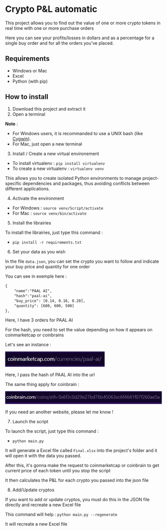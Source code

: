 # Crypto P&L automatic

This project allows you to find out the value of one or more crypto tokens in real time with one or more purchase orders

Here you can see your profits/losses in dollars and as a percentage for a single buy order and for all the orders you've placed.


## Requirements

- Windows or Mac
- Excel
- Python (with pip)

## How to install

1. Download this project and extract it
2. Open a terminal

__Note__ :

- For Windows users, it is recommanded to use a UNIX bash (like [Cygwin](https://www.cygwin.com/)).
- For Mac, just open a new terminal

3. Install / Create a new virtual environement

- To install virtualenv : `pip install virtualenv`
- To create a new virtualenv : `virtualenv venv`

This allows you to create isolated Python environments to manage project-specific dependencies and packages, thus avoiding conflicts between different applications.

4. Activate the environment

- For Windows : `source venv/Script/activate`
- For Mac : `source venv/bin/activate`

5. Install the librairies

To install the librairies, just type this command :
- `pip install -r requirements.txt`

6. Set your data as you wish

In the file `data.json`, you can set the crypto you want to follow and indicate your buy price and quantity for one order

You can see in exemple here :

```
{
    "name":"PAAL AI",
    "hash":"paal-ai",
    "buy_price": [0.14, 0.16, 0.20],
    "quantity": [680, 600, 500]
},
```

Here, I have 3 orders for PAAL AI

For the hash, you need to set the value depending on how it appears on coinmarketcap or coinbrains

Let's see an instance :

![Instance of the hash for coinmarketcap](images/coinmarketcap_instance.PNG)

Here, I pass the hash of PAAL AI into the url

The same thing apply for coinbrain :

![Instance of the hash for coinbrains](images/coinbrains_instance.PNG)

If you need an another website, please let me know !

7. Launch the script

To launch the script, just type this command :
- `python main.py`

It will generate a Excel file called `Final.xlsx` into the project's folder and it will open it with the data you passed.

After this, it's gonna make the request to coinmarketcap or coinbrain to get current price of each token until you stop the script

It then calculates the P&L for each crypto you passed into the json file

8. Add/Update cryptos

If you want to add or update cryptos, you must do this in the JSON file directly and recreate a new Excel file

This command will help : `python main.py --regenerate`

It will recreate a new Excel file
